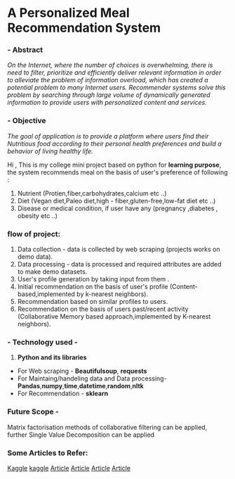 # A Personalized Meal Recommendation System 

### - **Abstract** 
_On the Internet, where the number of choices is overwhelming, there is need to filter, prioritize and efficiently deliver relevant information in order to alleviate the problem of information overload, which has created a potential problem to many Internet users. Recommender systems solve this problem by searching through large volume of dynamically generated information to provide users with personalized content and services._


### - **Objective**
_The goal of application is to provide a platform where users find their Nutritious food according to their  personal health preferences and build a behavior of living healthy life._

Hi , This is my college mini project based on python for **learning purpose**, the system recommends meal on the basis of user's preference of following :

1. Nutrient (Protien,fiber,carbohydrates,calcium etc ..)
2. Diet (Vegan diet,Paleo diet,high - fiber,gluten-free,low-fat diet etc ..)
3. Disease or medical condition, if user have any (pregnancy ,diabetes , obesity etc ..)

### flow of project: 

1. Data collection - data is collected by web scraping (projects works on demo data).
2. Data processing - data is processed and required attributes are added to make demo datasets.
3. User's profile generation by taking input from them .
4. Initial recommendation on the basis of user's profile (Content-based,implemented by k-nearest neighbors).
5. Recommendation based on similar profiles to users.
5. Recommendation on the basis of users past/recent activity (Collaborative Memory based approach,implemented by K-nearest neighbors).

### - Technology used - 

1. **Python and its libraries**
- For Web scraping - **Beautifulsoup**, **requests**
- For Maintaing/handeling data and Data processing- **Pandas**,**numpy**,**time**,**datetime**,**random**,**nltk**
- For Recommendation - **sklearn**


### Future Scope - 
Matrix factorisation methods of collaborative filtering can be applied,
further Single Value Decomposition can be applied 

### Some Articles to Refer:
[Kaggle](https://www.kaggle.com/ibtesama/getting-started-with-a-movie-recommendation-system)
[kaggle](https://www.kaggle.com/rounakbanik/movie-recommender-systems)
[Article](https://hackernoon.com/introduction-to-recommender-system-part-1-collaborative-filtering-singular-value-decomposition-44c9659c5e75)
[Article](https://towardsdatascience.com/introduction-to-recommender-systems-6c66cf15ada)
[Article](https://towardsdatascience.com/various-implementations-of-collaborative-filtering-100385c6dfe0)
[Article](https://towardsdatascience.com/prototyping-a-recommender-system-step-by-step-part-1-knn-item-based-collaborative-filtering-637969614ea)

